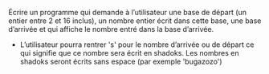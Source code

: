 Écrire un programme qui demande à l’utilisateur une base de départ (un entier entre 2 et 16 inclus), un nombre
entier écrit dans cette base, une base d’arrivée et qui affiche le nombre entré dans la base d’arrivée.
* L’utilisateur pourra rentrer 's' pour le nombre d’arrivée ou de départ ce qui signifie que ce nombre sera écrit en
shadoks. Les nombres en shadoks seront écrits sans espace (par exemple 'bugazozo')
